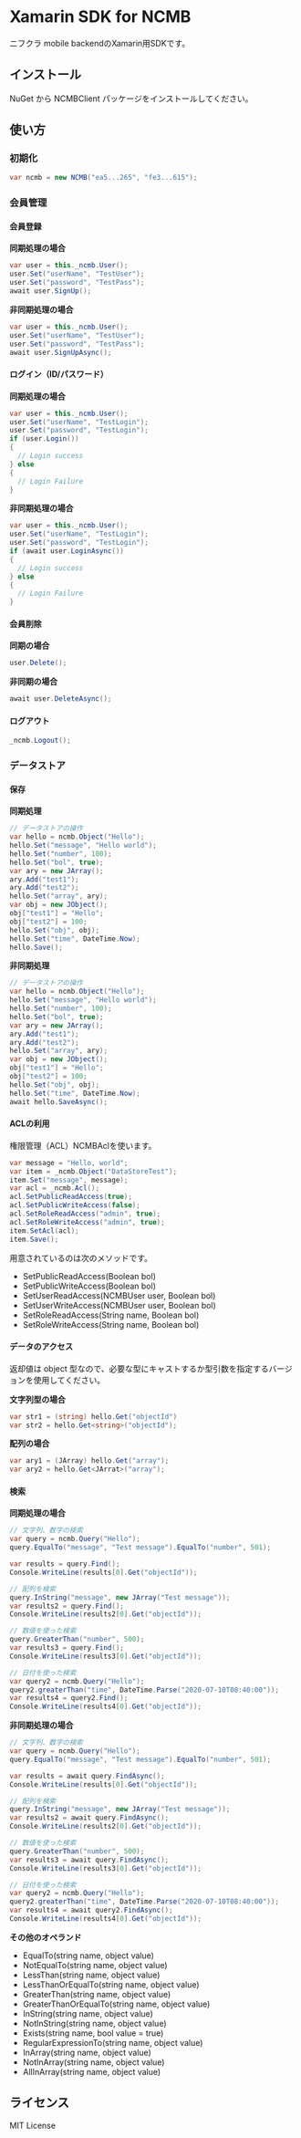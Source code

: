 # Xamarin SDK for NCMB

ニフクラ mobile backendのXamarin用SDKです。

## インストール

NuGet から NCMBClient パッケージをインストールしてください。

## 使い方

### 初期化

```cs
var ncmb = new NCMB("ea5...265", "fe3...615");
```

### 会員管理

#### 会員登録

**同期処理の場合**

```cs
var user = this._ncmb.User();
user.Set("userName", "TestUser");
user.Set("password", "TestPass");
await user.SignUp();
```

**非同期処理の場合**

```cs
var user = this._ncmb.User();
user.Set("userName", "TestUser");
user.Set("password", "TestPass");
await user.SignUpAsync();
```

#### ログイン（ID/パスワード）

**同期処理の場合**

```cs
var user = this._ncmb.User();
user.Set("userName", "TestLogin");
user.Set("password", "TestLogin");
if (user.Login())
{
  // Login success
} else
{
  // Login Failure
}
```

**非同期処理の場合**

```cs
var user = this._ncmb.User();
user.Set("userName", "TestLogin");
user.Set("password", "TestLogin");
if (await user.LoginAsync())
{
  // Login success
} else
{
  // Login Failure
}
```

#### 会員削除

**同期の場合**

```cs
user.Delete();
```

**非同期の場合**

```cs
await user.DeleteAsync();
```

#### ログアウト

```cs
_ncmb.Logout();
```

### データストア

#### 保存

**同期処理**

```cs
// データストアの操作
var hello = ncmb.Object("Hello");
hello.Set("message", "Hello world");
hello.Set("number", 100);
hello.Set("bol", true);
var ary = new JArray();
ary.Add("test1");
ary.Add("test2");
hello.Set("array", ary);
var obj = new JObject();
obj["test1"] = "Hello";
obj["test2"] = 100;
hello.Set("obj", obj);
hello.Set("time", DateTime.Now);
hello.Save();
```

**非同期処理**

```cs
// データストアの操作
var hello = ncmb.Object("Hello");
hello.Set("message", "Hello world");
hello.Set("number", 100);
hello.Set("bol", true);
var ary = new JArray();
ary.Add("test1");
ary.Add("test2");
hello.Set("array", ary);
var obj = new JObject();
obj["test1"] = "Hello";
obj["test2"] = 100;
hello.Set("obj", obj);
hello.Set("time", DateTime.Now);
await hello.SaveAsync();
```

#### ACLの利用

権限管理（ACL）NCMBAclを使います。

```cs
var message = "Hello, world";
var item = _ncmb.Object("DataStoreTest");
item.Set("message", message);
var acl = _ncmb.Acl();
acl.SetPublicReadAccess(true);
acl.SetPublicWriteAccess(false);
acl.SetRoleReadAccess("admin", true);
acl.SetRoleWriteAccess("admin", true);
item.SetAcl(acl);
item.Save();
```

用意されているのは次のメソッドです。

- SetPublicReadAccess(Boolean bol)
- SetPublicWriteAccess(Boolean bol)
- SetUserReadAccess(NCMBUser user, Boolean bol)
- SetUserWriteAccess(NCMBUser user, Boolean bol)
- SetRoleReadAccess(String name, Boolean bol)
- SetRoleWriteAccess(String name, Boolean bol)

#### データのアクセス

返却値は object 型なので、必要な型にキャストするか型引数を指定するバージョンを使用してください。

**文字列型の場合**

```cs
var str1 = (string) hello.Get("objectId")
var str2 = hello.Get<string>("objectId");
```

**配列の場合**

```cs
var ary1 = (JArray) hello.Get("array");
var ary2 = hello.Get<JArrat>("array");
```

#### 検索

**同期処理の場合**

```cs
// 文字列、数字の検索
var query = ncmb.Query("Hello");
query.EqualTo("message", "Test message").EqualTo("number", 501);

var results = query.Find();
Console.WriteLine(results[0].Get("objectId"));

// 配列を検索
query.InString("message", new JArray("Test message"));
var results2 = query.Find();
Console.WriteLine(results2[0].Get("objectId"));

// 数値を使った検索
query.GreaterThan("number", 500);
var results3 = query.Find();
Console.WriteLine(results3[0].Get("objectId"));

// 日付を使った検索
var query2 = ncmb.Query("Hello");
query2.greaterThan("time", DateTime.Parse("2020-07-10T08:40:00"));
var results4 = query2.Find();
Console.WriteLine(results4[0].Get("objectId"));
```

**非同期処理の場合**

```cs
// 文字列、数字の検索
var query = ncmb.Query("Hello");
query.EqualTo("message", "Test message").EqualTo("number", 501);

var results = await query.FindAsync();
Console.WriteLine(results[0].Get("objectId"));

// 配列を検索
query.InString("message", new JArray("Test message"));
var results2 = await query.FindAsync();
Console.WriteLine(results2[0].Get("objectId"));

// 数値を使った検索
query.GreaterThan("number", 500);
var results3 = await query.FindAsync();
Console.WriteLine(results3[0].Get("objectId"));

// 日付を使った検索
var query2 = ncmb.Query("Hello");
query2.greaterThan("time", DateTime.Parse("2020-07-10T08:40:00"));
var results4 = await query2.FindAsync();
Console.WriteLine(results4[0].Get("objectId"));
```

**その他のオペランド**

- EqualTo(string name, object value)
- NotEqualTo(string name, object value)
- LessThan(string name, object value)
- LessThanOrEqualTo(string name, object value)
- GreaterThan(string name, object value)
- GreaterThanOrEqualTo(string name, object value)
- InString(string name, object value)
- NotInString(string name, object value)
- Exists(string name, bool value = true)
- RegularExpressionTo(string name, object value)
- InArray(string name, object value)
- NotInArray(string name, object value)
- AllInArray(string name, object value)

## ライセンス

MIT License

